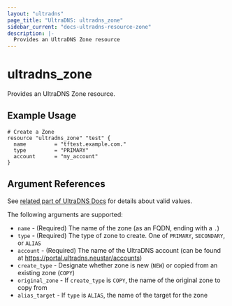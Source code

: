 ```yaml
---
layout: "ultradns"
page_title: "UltraDNS: ultradns_zone"
sidebar_current: "docs-ultradns-resource-zone"
description: |-
  Provides an UltraDNS Zone resource
---
```


# ultradns\_zone

Provides an UltraDNS Zone resource.

## Example Usage

```hcl
# Create a Zone
resource "ultradns_zone" "test" {
  name         = "tftest.example.com."
  type         = "PRIMARY"
  account      = "my_account"
}
```

## Argument References

See [related part of UltraDNS Docs](https://docs.ultradns.neustar/Content/REST%20API/Content/REST%20API/Zone%20API/Zone%20API%20DTOs.htm) for details about valid values.

The following arguments are supported:

* `name` - (Required) The name of the zone (as an FQDN, ending with a `.`)
* `type` - (Required) The type of zone to create. One of `PRIMARY`, `SECONDARY`, or `ALIAS`
* `account` - (Required) The name of the UltraDNS account (can be found at https://portal.ultradns.neustar/accounts)
* `create_type` - Designate whether zone is new (`NEW`) or copied from an existing zone (`COPY`)
* `original_zone` - If `create_type` is `COPY`, the name of the original zone to copy from
* `alias_target` - If `type` is `ALIAS`, the name of the target for the zone
